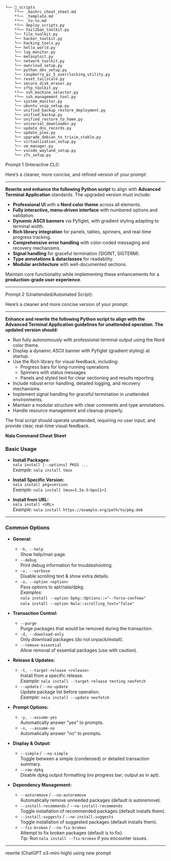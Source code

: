 ```
└── 📁_scripts
    *└── _bashrc_cheat_sheet.md
    *└── _template.md
    *└── _to-to.md
    *└── deploy_scripts.py
    *└── fail2ban_toolkit.py
    └── file_toolkit.py
    └── hacker_toolkit.py
    └── hacking_tools.py
    └── hello_world.py
    └── log_monitor.py
    └── metasploit.py
    └── network_toolkit.py
    └── owncloud_setup.py
    └── python_dev_setup.py
    └── raspberry_pi_5_overclocking_utility.py
    └── reset_tailscale.py
    └── secure_disk_eraser.py
    └── sftp_toolkit.py
    *└── ssh_machine_selector.py
    *└── ssh_management_tool.py
    └── system_monitor.py
    └── ubuntu_voip_setup.py
    └── unified_backup_restore_deployment.py
    └── unified_backup.py
    └── unified_restore_to_home.py
    └── universal_downloader.py
    └── update_dns_records.py
    └── update_plex.py
    └── upgrade_debian_to_trixie_stable.py
    └── virtualization_setup.py
    └── vm_manager.py
    └── vscode_wayland_setup.py
    └── zfs_setup.py
```


Prompt 1 (Interactive CLI):

Here’s a cleaner, more concise, and refined version of your prompt:

---

**Rewrite and enhance the following Python script** to align with **Advanced Terminal Application** standards. The upgraded version must include:  

- **Professional UI** with a **Nord color theme** across all elements.  
- **Fully interactive, menu-driven interface** with numbered options and validation.  
- **Dynamic ASCII banners** via Pyfiglet, with gradient styling adapting to terminal width.  
- **Rich library integration** for panels, tables, spinners, and real-time progress tracking.
- **Comprehensive error handling** with color-coded messaging and recovery mechanisms.  
- **Signal handling** for graceful termination (SIGINT, SIGTERM).  
- **Type annotations & dataclasses** for readability.
- **Modular architecture** with well-documented sections.  

Maintain core functionality while implementing these enhancements for a **production-grade user experience**.


---------------------------------------------------------------------------------------------


Prompt 2 (Unattended/Automated Script):

Here’s a cleaner and more concise version of your prompt:

---

**Enhance and rewrite the following Python script to align with the Advanced Terminal Application guidelines for unattended operation. The updated version should:**

- Run fully autonomously with professional terminal output using the Nord color theme.
- Display a dynamic ASCII banner with Pyfiglet (gradient styling) at startup.
- Use the Rich library for visual feedback, including:
  - Progress bars for long-running operations
  - Spinners with status messages
  - Panels and styled text for clear sectioning and results reporting
- Include robust error handling, detailed logging, and recovery mechanisms.
- Implement signal handling for graceful termination in unattended environments.
- Maintain a modular structure with clear comments and type annotations.
- Handle resource management and cleanup properly.

The final script should operate unattended, requiring no user input, and provide clear, real-time visual feedback.



**Nala Command Cheat Sheet**

### Basic Usage

- **Install Packages:**  
  `nala install [--options] PKGS ...`  
  _Example:_ `nala install tmux`

- **Install Specific Version:**  
  `nala install pkg=version`  
  _Example:_ `nala install tmux=3.3a-3~bpo11+1`

- **Install from URL:**  
  `nala install <URL>`  
  _Example:_ `nala install https://example.org/path/to/pkg.deb`

---

### Common Options

- **General:**
  - `-h, --help`  
    Show help/man page.
  - `--debug`  
    Print debug information for troubleshooting.
  - `-v, --verbose`  
    Disable scrolling text & show extra details.
  - `-o, --option <option>`  
    Pass options to apt/nala/dpkg.  
    _Examples:_  
    `nala install --option Dpkg::Options::="--force-confnew"`  
    `nala install --option Nala::scrolling_text="false"`

- **Transaction Control:**
  - `--purge`  
    Purge packages that would be removed during the transaction.
  - `-d, --download-only`  
    Only download packages (do not unpack/install).
  - `--remove-essential`  
    Allow removal of essential packages (use with caution).

- **Release & Updates:**
  - `-t, --target-release <release>`  
    Install from a specific release.  
    _Example:_ `nala install --target-release testing neofetch`
  - `--update` / `--no-update`  
    Update package list before operation.  
    _Example:_ `nala install --update neofetch`

- **Prompt Options:**
  - `-y, --assume-yes`  
    Automatically answer "yes" to prompts.
  - `-n, --assume-no`  
    Automatically answer "no" to prompts.

- **Display & Output:**
  - `--simple` / `--no-simple`  
    Toggle between a simple (condensed) or detailed transaction summary.
  - `--raw-dpkg`  
    Disable dpkg output formatting (no progress bar; output as in apt).

- **Dependency Management:**
  - `--autoremove` / `--no-autoremove`  
    Automatically remove unneeded packages (default is autoremove).
  - `--install-recommends` / `--no-install-recommends`  
    Toggle installation of recommended packages (default installs them).
  - `--install-suggests` / `--no-install-suggests`  
    Toggle installation of suggested packages (default installs them).
  - `--fix-broken` / `--no-fix-broken`  
    Attempt to fix broken packages (default is to fix).  
    _Tip:_ Run `nala install --fix-broken` if you encounter issues.



---------------------------------------------------------------------------------------------

rewrite (ChatGPT o3-mini-high)
using new prompt
